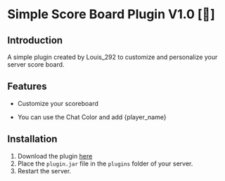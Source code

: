 # Simple Score Board Plugin V1.0 [📜]
## Introduction

A simple plugin created by Louis_292 to customize and personalize your server score board.

## Features

- Customize your scoreboard

- You can use the Chat Color and add {player_name}

## Installation

1. Download the plugin [here](https://www.spigotmc.org/resources/simple-chat.129128/)
2. Place the ``plugin.jar`` file in the ``plugins`` folder of your server.
3. Restart the server.